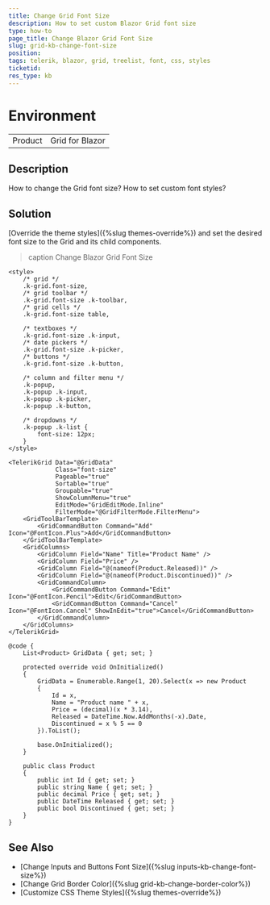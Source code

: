 ```yaml
---
title: Change Grid Font Size
description: How to set custom Blazor Grid font size
type: how-to
page_title: Change Blazor Grid Font Size
slug: grid-kb-change-font-size
position: 
tags: telerik, blazor, grid, treelist, font, css, styles
ticketid:
res_type: kb
---
```


# Environment

<table>
    <tbody>
        <tr>
            <td>Product</td>
            <td>Grid for Blazor</td>
        </tr>
    </tbody>
</table>

## Description

How to change the Grid font size? How to set custom font styles?

## Solution

[Override the theme styles]({%slug themes-override%}) and set the desired font size to the Grid and its child components.

>caption Change Blazor Grid Font Size

````CSHTML
<style>
    /* grid */
    .k-grid.font-size,
    /* grid toolbar */
    .k-grid.font-size .k-toolbar,
    /* grid cells */
    .k-grid.font-size table,

    /* textboxes */
    .k-grid.font-size .k-input,
    /* date pickers */
    .k-grid.font-size .k-picker,
    /* buttons */
    .k-grid.font-size .k-button,

    /* column and filter menu */
    .k-popup,
    .k-popup .k-input,
    .k-popup .k-picker,
    .k-popup .k-button,

    /* dropdowns */
    .k-popup .k-list {
        font-size: 12px;
    }
</style>

<TelerikGrid Data="@GridData"
             Class="font-size"
             Pageable="true"
             Sortable="true"
             Groupable="true"
             ShowColumnMenu="true"
             EditMode="GridEditMode.Inline"
             FilterMode="@GridFilterMode.FilterMenu">
    <GridToolBarTemplate>
        <GridCommandButton Command="Add" Icon="@FontIcon.Plus">Add</GridCommandButton>
    </GridToolBarTemplate>
    <GridColumns>
        <GridColumn Field="Name" Title="Product Name" />
        <GridColumn Field="Price" />
        <GridColumn Field="@(nameof(Product.Released))" />
        <GridColumn Field="@(nameof(Product.Discontinued))" />
        <GridCommandColumn>
            <GridCommandButton Command="Edit" Icon="@FontIcon.Pencil">Edit</GridCommandButton>
            <GridCommandButton Command="Cancel" Icon="@FontIcon.Cancel" ShowInEdit="true">Cancel</GridCommandButton>
        </GridCommandColumn>
    </GridColumns>
</TelerikGrid>

@code {
    List<Product> GridData { get; set; }

    protected override void OnInitialized()
    {
        GridData = Enumerable.Range(1, 20).Select(x => new Product
        {
            Id = x,
            Name = "Product name " + x,
            Price = (decimal)(x * 3.14),
            Released = DateTime.Now.AddMonths(-x).Date,
            Discontinued = x % 5 == 0
        }).ToList();

        base.OnInitialized();
    }

    public class Product
    {
        public int Id { get; set; }
        public string Name { get; set; }
        public decimal Price { get; set; }
        public DateTime Released { get; set; }
        public bool Discontinued { get; set; }
    }
}
````

## See Also

* [Change Inputs and Buttons Font Size]({%slug inputs-kb-change-font-size%})
* [Change Grid Border Color]({%slug grid-kb-change-border-color%})
* [Customize CSS Theme Styles]({%slug themes-override%})
